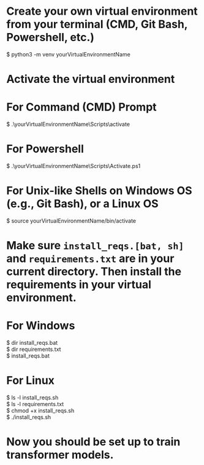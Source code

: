 # Create your own virtual environment from your terminal (CMD, Git Bash, Powershell, etc.)
$  python3 -m venv yourVirtualEnvironmentName

# Activate the virtual environment
# For Command (CMD) Prompt
$  .\yourVirtualEnvironmentName\Scripts\activate

# For Powershell
$  .\yourVirtualEnvironmentName\Scripts\Activate.ps1

# For Unix-like Shells on Windows OS (e.g., Git Bash), or a Linux OS
$  source yourVirtualEnvironmentName/bin/activate

# Make sure `install_reqs.[bat, sh]` and `requirements.txt` are in your current directory. Then install the requirements in your virtual environment.
# For Windows
$  dir install_reqs.bat  
$  dir requirements.txt  
$  install_reqs.bat  

# For Linux
$  ls -l install_reqs.sh  
$  ls -l requirements.txt  
$  chmod +x install_reqs.sh  
$  ./install_reqs.sh  

# Now you should be set up to train transformer models.

